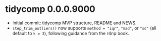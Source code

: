 # tidycomp 0.0.0.9000

* Initial commit: tidycomp MVP structure, README and NEWS.
* `step_trim_outliers()` now supports `method = "iqr"`, `"mad"`, or `"sd"`
  (all default to `k = 3`), following guidance from the r4np book.
